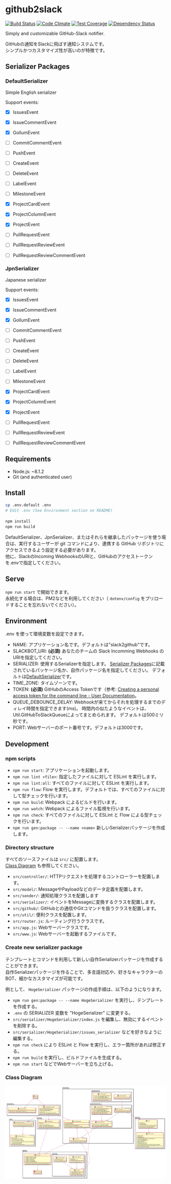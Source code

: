 # github2slack

[![Build Status](https://travis-ci.org/snakazawa/github2slack.svg?branch=master)](https://travis-ci.org/snakazawa/github2slack)
[![Code Climate](https://codeclimate.com/github/snakazawa/github2slack/badges/gpa.svg)](https://codeclimate.com/github/snakazawa/github2slack)
[![Test Coverage](https://codeclimate.com/github/snakazawa/github2slack/badges/coverage.svg)](https://codeclimate.com/github/snakazawa/github2slack/coverage)
[![Dependency Status](https://gemnasium.com/badges/github.com/snakazawa/github2slack.svg)](https://gemnasium.com/github.com/snakazawa/github2slack)

Simply and customizable GitHub-Slack notifier. 

GitHubの通知をSlackに飛ばす通知システムです。  
シンプルかつカスタマイズ性が高いのが特徴です。


## Serializer Packages

### DefaultSerializer

Simple English serializer

Support events:

- [x] IssuesEvent
- [x] IssueCommentEvent
- [x] GollumEvent
- [ ] CommitCommentEvent
- [ ] PushEvent
- [ ] CreateEvent
- [ ] DeleteEvent
- [ ] LabelEvent
- [ ] MilestoneEvent
- [x] ProjectCardEvent
- [x] ProjectColumnEvent
- [x] ProjectEvent
- [ ] PullRequestEvent
- [ ] PullRequestReviewEvent
- [ ] PullRequestReviewCommentEvent


### JpnSerializer

Japanese serializer

Support events:

- [x] IssuesEvent
- [x] IssueCommentEvent
- [x] GollumEvent
- [ ] CommitCommentEvent
- [ ] PushEvent
- [ ] CreateEvent
- [ ] DeleteEvent
- [ ] LabelEvent
- [ ] MilestoneEvent
- [x] ProjectCardEvent
- [x] ProjectColumnEvent
- [x] ProjectEvent
- [ ] PullRequestEvent
- [ ] PullRequestReviewEvent
- [ ] PullRequestReviewCommentEvent


## Requirements

- Node.js: ~8.1.2
- Git (and authenticated user)


## Install

```bash
cp .env.default .env
# Edit .env (See Environment section on README)

npm install
npm run build
```

DefaultSerializer、JpnSerializer、またはそれらを継承したパッケージを使う場合は、実行するユーザーが git コマンドにより、連携する GitHub リポジトリにアクセスできるよう設定する必要があります。  
他に、SlackのIncoming WebhooksのURIと、GitHubのアクセストークンを.envで指定してください。


## Serve

`npm run start` で開始できます。  
永続化する場合は、PM2などを利用してください（ `dotenv/config` をプリロードすることを忘れないでください）。


## Environment

.env を使って環境変数を設定できます。

- NAME: アプリケーション名です。デフォルトは"slack2github"です。
- SLACKBOT_URI: **(必須)** あなたのチームの Slack Incomming Webhooks の URIを指定してください。
- SERIALIZER: 使用するSerializerを指定します。 
[Serializer Packages](#Serializer%20Packages)に記載されているパッケージ名か、自作パッケージ名を指定してください。
デフォルトは[DefaultSerializer](#DefaultSerializer)です。
- TIME_ZONE: タイムゾーンです。
- TOKEN: **(必須)** GitHubのAccess Tokenです（参考: [Creating a personal access token for the command line \- User Documentation](https://help.github.com/articles/creating-a-personal-access-token-for-the-command-line/)。
- QUEUE_DEBOUNCE_DELAY: Webhookが来てからそれを処理するまでのディレイ時間を指定できます(ms)。 
時間内の似たようなイベントは、Util.GitHubToSlackQueueによってまとめられます。
デフォルトは500ミリ秒です。
- PORT: Webサーバーのポート番号です。デフォルトは3000です。


## Development

### npm scripts

- `npm run start`: アプリケーションを起動します。
- `npm run lint <file>`: 指定したファイルに対して ESLint を実行します。
- `npm run lint:all`: すべてのファイルに対して ESLint を実行します。
- `npm run flow`: Flow を実行します。デフォルトでは、すべてのファイルに対して型チェックを行います。
- `npm run build`: Webpack によるビルドを行います。
- `npm run watch`: Webpack によるファイル監視を行います。
- `npm run check`: すべてのファイルに対して ESLint と Flow による型チェックを行います。
- `npm run gen:package -- --name <name>` 新しいSerializerパッケージを作成します。

### Directory structure

すべてのソースファイルは `src/` に配置します。  
[Class Diagram](#Class%20Diagram) も参照してください。

- `src/controller/`: HTTPリクエストを処理するコントローラーを配置します。
- `src/model/`: MessageやPayloadなどのデータ定義を配置します。
- `src/sender/`: 通知処理クラスを配置します
- `src/serializer/`: イベントをMessageに変換するクラスを配置します。
- `src/github/`: GitHubとの通信やGitコマンドを扱うクラスを配置します。
- `src/util/`: 便利クラスを配置します。
- `src/router.js`: ルーティング行うクラスです。
- `src/app.js`: Webサーバークラスです。
- `src/www.js`: Webサーバーを起動するファイルです。

### Create new serializer package

テンプレートとコマンドを利用して新しい自作Serializerパッケージを作成することができます。  
自作Serializerパッケージを作ることで、多言語対応や、好きなキャラクターのBOT、細かなカスタマイズが可能です。

例として、 `HogeSerializer` パッケージの作成手順は、以下のようになります。

- `npm run gen:package -- --name HogeSerializer` を実行し、テンプレートを作成する。
- `.env` の SERIALIZER 変数を "HogeSerializer" に変更する。
- `src/serializer/HogeSerializer/index.js` を編集し、無効にするイベントを削除する。
- `src/serializer/HogeSerializer/issues_serializer` などを好きなように編集する。
- `npm run check` により ESLint と Flow を実行し、エラー箇所があれば修正する。
- `npm run build` を実行し、ビルドファイルを生成する。
- `npm run start` などでWebサーバーを立ち上げる。

### Class Diagram

![Class Diagram](documents/class.png "Class Diagram")
